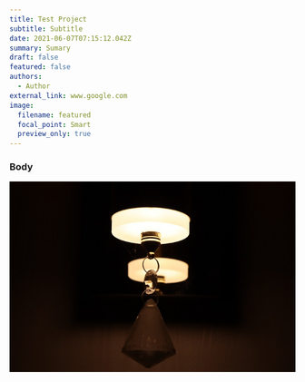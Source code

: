 ```yaml
---
title: Test Project
subtitle: Subtitle
date: 2021-06-07T07:15:12.042Z
summary: Sumary
draft: false
featured: false
authors:
  - Author
external_link: www.google.com
image:
  filename: featured
  focal_point: Smart
  preview_only: true
---
```

### Body

![](img_5529.jpg)
